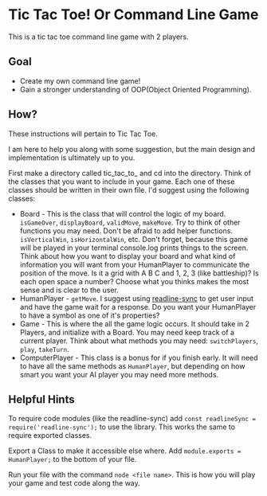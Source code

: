 # Tic Tac Toe! Or Command Line Game
This is a tic tac toe command line game with 2 players.

## Goal
  * Create my own command line game!
  * Gain a stronger understanding of OOP(Object Oriented Programming).

## How?
These instructions will pertain to Tic Tac Toe.

I am here to help you along with some suggestion, but the main design and implementation is ultimately up to you.

First make a directory called tic_tac_to_<your last name> and cd into the directory. Think of the classes that you want to include in your
game. Each one of these classes should be written in their own file. I'd suggest using the following classes:
  * Board - This is the class that will control the logic of my board. `isGameOver`, `displayBoard`, `validMove`, `makeMove`. Try
  to think of other functions you may need. Don't be afraid to add helper functions. `isVerticalWin`, `isHorizontalWin`, etc.
  Don't forget, because this game will be played in your terminal console.log prints things to the screen. Think about how you want
  to display your board and what kind of information you will want from your HumanPlayer to communicate the position of the move.
  Is it a grid with A B C and 1, 2, 3 (like battleship)? Is each open space a number? Choose what you thinks makes the most sense and is clear to the user.
  * HumanPlayer - `getMove`. I suggest using [readline-sync](https://www.npmjs.com/package/readline-sync) to get user input and have the game wait
  for a response. Do you want your HumanPlayer to have a symbol as one of it's properties? 
  * Game - This is where the all the game logic occurs. It should take in 2 Players, and initialize with a Board. You may need keep track of
  a current player. Think about what methods
  you may need: `switchPlayers`, `play`, `takeTurn`.
  * ComputerPlayer - This class is a bonus for if you finish early. It will need to have all the same methods as `HumanPlayer`,
  but depending on how smart you want your AI player you may need more methods.


## Helpful Hints

To require code modules (like the readline-sync) add `const readlineSync = require('readline-sync');` to use the library. This works
the same to require exported classes.

Export a Class to make it accessible else where. Add `module.exports =  HumanPlayer;` to the bottom of your file.

Run your file with the command `node <file name>`. This is how you will play your game and test code along the way.
